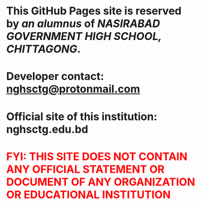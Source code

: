 # This GitHub Pages site is reserved by *an alumnus* of ***NASIRABAD GOVERNMENT HIGH SCHOOL, CHITTAGONG***.
# Developer contact: nghsctg@protonmail.com
# Official site of this institution: **nghsctg.edu.bd**
# <span style="color: red;">FYI: THIS SITE DOES NOT CONTAIN ANY OFFICIAL STATEMENT OR DOCUMENT OF ANY ORGANIZATION OR EDUCATIONAL INSTITUTION</span>
